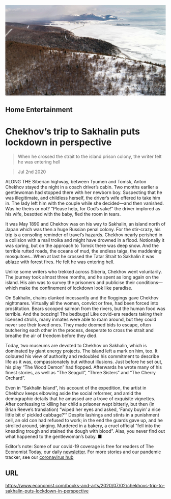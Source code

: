 ![](./images/20200704_BKP502.jpg)

## Home Entertainment

# Chekhov’s trip to Sakhalin puts lockdown in perspective

> When he crossed the strait to the island prison colony, the writer felt he was entering hell

> Jul 2nd 2020

ALONG THE Siberian highway, between Tyumen and Tomsk, Anton Chekhov stayed the night in a coach driver’s cabin. Two months earlier a gentlewoman had stopped there with her newborn boy. Suspecting that he was illegitimate, and childless herself, the driver’s wife offered to take him in. The lady left him with the couple while she decided—and then vanished. Was he theirs or not? “Please help, for God’s sake!” the driver implored as his wife, besotted with the baby, fled the room in tears.

It was May 1890 and Chekhov was on his way to Sakhalin, an island north of Japan which was then a huge Russian penal colony. For the stir-crazy, his trip is a consoling reminder of travel’s hazards. Chekhov nearly perished in a collision with a mail troika and might have drowned in a flood. Notionally it was spring, but on the approach to Tomsk there was deep snow. And the terrible rutted roads, the oceans of mud, the endless taiga, the maddening mosquitoes…When at last he crossed the Tatar Strait to Sakhalin it was ablaze with forest fires. He felt he was entering hell.

Unlike some writers who trekked across Siberia, Chekhov went voluntarily. The journey took almost three months, and he spent as long again on the island. His aim was to survey the prisoners and publicise their conditions—which make the confinement of lockdown look like paradise.

On Sakhalin, chains clanked incessantly and the floggings gave Chekhov nightmares. Virtually all the women, convict or free, had been forced into prostitution. Bears scooped salmon from the rivers, but the human food was terrible. And the boozing! The bedbugs! Like covid-era readers taking their licensed strolls, many inmates were able to roam around, but they could never see their loved ones. They made doomed bids to escape, often butchering each other in the process, desperate to cross the strait and breathe the air of freedom before they died.

Today, two museums are devoted to Chekhov on Sakhalin, which is dominated by giant energy projects. The island left a mark on him, too. It coloured his view of authority and redoubled his commitment to describe life as it was, compassionately but without illusions. Just before he set out, his play “The Wood Demon” had flopped. Afterwards he wrote many of his finest stories, as well as “The Seagull”, “Three Sisters” and “The Cherry Orchard”.

Even in “Sakhalin Island”, his account of the expedition, the artist in Chekhov keeps elbowing aside the social reformer, and amid the demographic details that he amassed are a trove of exquisite vignettes. After confessing to killing her child a prisoner wept bitterly, but then (in Brian Reeve’s translation) “wiped her eyes and asked, ‘Fancy buyin’ a nice little bit o’ pickled cabbage?’” Despite lashings and stints in a punishment cell, an old con had refused to work; in the end the guards gave up, and he strolled around, singing. Murdered in a bakery, a cruel official “fell into the kneading trough and stained the dough with blood”. Alas, you never find out what happened to the gentlewoman’s baby. ■

Editor’s note: Some of our covid-19 coverage is free for readers of The Economist Today, our daily [newsletter](https://www.economist.com/https://my.economist.com/user#newsletter). For more stories and our pandemic tracker, see our [coronavirus hub](https://www.economist.com//news/2020/03/11/the-economists-coverage-of-the-coronavirus)

## URL

https://www.economist.com/books-and-arts/2020/07/02/chekhovs-trip-to-sakhalin-puts-lockdown-in-perspective
